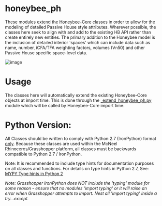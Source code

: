 # honeybee_ph
These modules extend the [Honeybee-Core](https://github.com/ladybug-tools/honeybee-core) classes in order to allow for the modeling of detailed Passive House style attributes. Wherever possible, the classes here seek to align with and add to the existing HB API rather than create entirely new entities. The primary addition to the Honeybee model is the inclusion of detailed interior 'spaces' which can include data such as name, number, iCFA/TFA weighting factors, volumes (Vn50) and other Passive House specific space-level data.

![image](https://user-images.githubusercontent.com/69652712/169719258-0da1597e-d203-4f2d-9e28-bbf89f8385fc.png)

# Usage
The classes here will automatically extend the existing Honeybee-Core objects at import time. This is done through the [_extend_honeybee_ph.py](https://github.com/PH-Tools/honeybee_ph/blob/phpp_exporter/honeybee_ph/_extend_honeybee_ph.py) module which will be called by Honeybee-Core import time.

# Python Version:
All Classes should be written to comply with Python 2.7 (IronPython) format <u>only</u>. Because these classes are used within the McNeel Rhinoceros/Grasshopper platform, all classes must be backwards compatible to Python 2.7 / IronPython.

Note: It is recommended to include type hints for documentation purposes on all classes and functions. For details on type hints in Python 2.7, See: [MYPY Type hints in Python 2](https://mypy.readthedocs.io/en/stable/cheat_sheet.html)

<i>Note: Grasshopper IronPython does NOT include the 'typing' module for some reason - ensure that no modules 'import typing' or it will raise an error when Grasshopper attempts to import. Nest all 'import typing' inside a try...except.</i>
